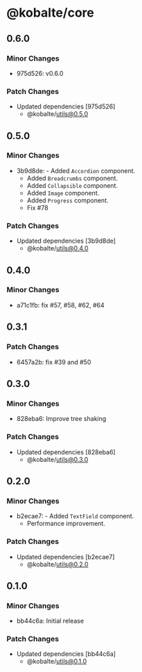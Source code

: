# @kobalte/core

## 0.6.0

### Minor Changes

- 975d526: v0.6.0

### Patch Changes

- Updated dependencies [975d526]
  - @kobalte/utils@0.5.0

## 0.5.0

### Minor Changes

- 3b9d8de: - Added `Accordion` component.
  - Added `Breadcrumbs` component.
  - Added `Collapsible` component.
  - Added `Image` component.
  - Added `Progress` component.
  - Fix #78

### Patch Changes

- Updated dependencies [3b9d8de]
  - @kobalte/utils@0.4.0

## 0.4.0

### Minor Changes

- a71c1fb: fix #57, #58, #62, #64

## 0.3.1

### Patch Changes

- 6457a2b: fix #39 and #50

## 0.3.0

### Minor Changes

- 828eba6: Improve tree shaking

### Patch Changes

- Updated dependencies [828eba6]
  - @kobalte/utils@0.3.0

## 0.2.0

### Minor Changes

- b2ecae7: - Added `TextField` component.
  - Performance improvement.

### Patch Changes

- Updated dependencies [b2ecae7]
  - @kobalte/utils@0.2.0

## 0.1.0

### Minor Changes

- bb44c6a: Initial release

### Patch Changes

- Updated dependencies [bb44c6a]
  - @kobalte/utils@0.1.0
